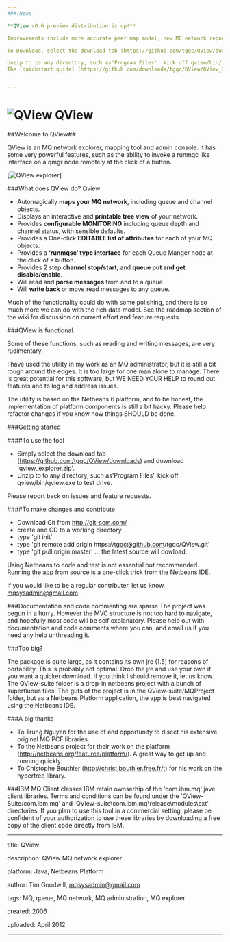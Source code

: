 ```yaml
---
###!News

**QView v0.6 preview distribution is up!**

Improvements include more accurate peer map model, new MQ network reports menu, various bug fixes.

To Download, select the download tab (https://github.com/tgqc/QView/downloads) and download 'qview_v0.6.0.zip' or 'qview_v0.6_installer'. 

Unzip to to any directory, such as'Program Files'. kick off qview/bin/qview.exe to test drive. 
The [quickstart quide] (https://github.com/downloads/tgqc/QView/QView_QuickStart_Guide.doc "QuickStart_Guide") will help you set up. 


---
```



![QView](https://github.com/tgqc/QView/raw/master/qview_icon.jpg)   QView 
=====


##Welcome to QView##



QView is an MQ network explorer, mapping tool and admin console.
It has some very powerful features, such as the ability to invoke a runmqc like interface on a qmgr node remotely at the click of a button.

[![QView explorer](https://github.com/tgqc/QView/raw/master/qview_screenshot.jpg)] 

###What does QView do?
Qview:

* Automagically **maps your MQ network**, including queue and channel objects.
* Displays an interactive and **printable tree view** of your network.
* Provides **configurable MONITORING** including queue depth and channel status, with sensible defaults.
* Provides a One-click **EDITABLE list of attributes** for each of your MQ objects.
* Provides a **‘runmqsc’ type interface** for each Queue Manger node at the click of a button.
* Provides 2 step **channel stop/start**, and **queue put and get disable/enable**.
* Will read and **parse messages** from and to a queue.
* Will **write back** or move read messages to any queue.

Much of the functionality could do with some polishing, and there is so much more we can do with the rich data model. 
See the roadmap section of the wiki for discussion on current effort and feature requests.

###QView is functional.

Some of these functions, such as reading and writing messages, are very rudimentary.

I have used the utility in my work as an MQ administrator, but it is still a bit rough around the edges. It is too large for one man alone to manage. There is great potential for this software, but WE NEED YOUR HELP to round out features and to log and address issues.

The utility is based on the Netbeans 6 platform, and to be honest, the implementation of platform components is still a bit hacky. Please help refactor changes if you know how things SHOULD be done.


###Getting started

####To use the tool
* Simply select the download tab (https://github.com/tgqc/QView/downloads) and download 'qview_explorer.zip'. 
* Unzip to to any directory, such as'Program Files'. kick off qview/bin/qview.exe to test drive.

Please report back on issues and feature requests.

####To make changes and contribute
* Download Git from http://git-scm.com/
* create and CD to a working directory
* type 'git init'
* type 'git remote add origin https://tgqc@github.com/tgqc/QView.git'
* type 'git pull origin master' ... the latest source will dowload.

Using Netbeans to code and test is not essential but recommended. Running the app from source is a one-click trick from the Netbeans IDE.

If you would like to be a regular contributer, let us know. mqsysadmin@gmail.com.

###Documentation and code commenting are sparse
The project was begun in a hurry. However the MVC structure is not too hard to navigate, and hopefully most code will be self explanatory. Please help out with documentation and code comments where you can, and email us if you need any help unthreading it.

###Too big?

The package is quite large, as it contains its own jre (1.5) for reasons of portability. This is probably not optimal. Drop the jre and use your own if you want a quicker download. If you think I should remove it, let us know.
The QView-suite folder is a drop-in netbeans project with a bunch of superfluous files. The guts of the project is in the QView-suite/MQProject folder, but as a Netbeans Platform application, the app is best navigated using the Netbeans IDE.

###A big thanks
* To Trung Nguyen for the use of and opportunity to disect his extensive original MQ PCF libraries.
* To the Netbeans project for their work on the platform (http://netbeans.org/features/platform/). A great way to get up and running quickly.
* To Chistophe Bouthier (http://christ.bouthier.free.fr/t) for his work on the hypertree library.

###IBM MQ Client classes
IBM retain ownserhip of the 'com.ibm.mq' jave client libraries. Terms and conditions can be found under the 'QView-Suite/com.ibm.mq' and 'QView-suite\com.ibm.mq\release\modules\ext' directories. If you plan to use this tool in a commercial setting, please be confident of your authorization to use these libraries by downloading a free copy of the client code directly from IBM.



---
title: QView

description: QView MQ network explorer

platform: Java, Netbeans Platform

author: Tim Goodwill, mqsysadmin@gmail.com

tags: MQ, queue, MQ network, MQ administration, MQ explorer

created:  2006

uploaded: April 2012

---